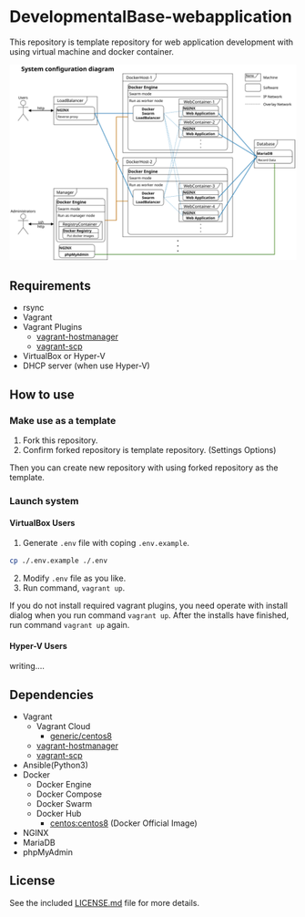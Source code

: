 # DevelopmentalBase-webapplication

This repository is template repository for web application development with using virtual machine and docker container.

![System configuration diagram](./docs/DevelopmentalBase-webapplication_http.svg)

## Requirements

* rsync
* Vagrant
* Vagrant Plugins
  * [vagrant-hostmanager][vagrant-hostmanager]
  * [vagrant-scp][vagrant-scp]
* VirtualBox or Hyper-V
* DHCP server (when use Hyper-V)

## How to use

### Make use as a template

1. Fork this repository.
1. Confirm forked repository is template repository. (Settings Options)

Then you can create new repository with using forked repository as the template.

### Launch system

#### VirtualBox Users

1. Generate `.env` file with coping `.env.example`.
  ```bash
  cp ./.env.example ./.env
  ```
2. Modify `.env` file as you like.
2. Run command, `vagrant up`.

If you do not install required vagrant plugins, you need operate with install dialog when you run command `vagrant up`.
After the installs have finished, run command `vagrant up` again.

#### Hyper-V Users

writing....

## Dependencies

* Vagrant
  * Vagrant Cloud
    * [generic/centos8][vagrant-centos8]
  * [vagrant-hostmanager][vagrant-hostmanager]
  * [vagrant-scp][vagrant-scp]
* Ansible(Python3)
* Docker
  * Docker Engine
  * Docker Compose
  * Docker Swarm
  * Docker Hub
    * [centos:centos8][docker-centos] (Docker Official Image)
* NGINX
* MariaDB
* phpMyAdmin

## License

See the included [LICENSE.md](./LICENSE.md) file for more details.

<!-- URL links -->
[vagrant-centos8]:https://app.vagrantup.com/generic/boxes/centos8
[docker-centos]:https://hub.docker.com/_/centos
[vagrant-hostmanager]:https://github.com/devopsgroup-io/vagrant-hostmanager
[vagrant-scp]:https://github.com/invernizzi/vagrant-scp
